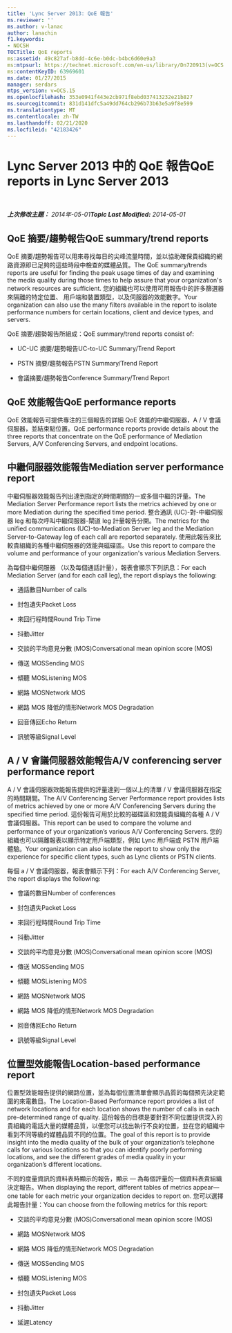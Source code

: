```yaml
---
title: 'Lync Server 2013: QoE 報告'
ms.reviewer: ''
ms.author: v-lanac
author: lanachin
f1.keywords:
- NOCSH
TOCTitle: QoE reports
ms:assetid: 49c827af-b8dd-4c6e-b0dc-b4bc6d60e9a3
ms:mtpsurl: https://technet.microsoft.com/en-us/library/Dn720913(v=OCS.15)
ms:contentKeyID: 63969601
ms.date: 01/27/2015
manager: serdars
mtps_version: v=OCS.15
ms.openlocfilehash: 353e0941f443e2cb971f8ebd037413232e21b827
ms.sourcegitcommit: 831d141dfc5a49dd764cb296b73b63e5a9f8e599
ms.translationtype: MT
ms.contentlocale: zh-TW
ms.lasthandoff: 02/21/2020
ms.locfileid: "42183426"
---
```

<div data-xmlns="http://www.w3.org/1999/xhtml">

<div class="topic" data-xmlns="http://www.w3.org/1999/xhtml" data-msxsl="urn:schemas-microsoft-com:xslt" data-cs="https://msdn.microsoft.com/">

<div data-asp="https://msdn2.microsoft.com/asp">

# <a name="qoe-reports-in-lync-server-2013"></a><span data-ttu-id="abb7e-102">Lync Server 2013 中的 QoE 報告</span><span class="sxs-lookup"><span data-stu-id="abb7e-102">QoE reports in Lync Server 2013</span></span>

</div>

<div id="mainSection">

<div id="mainBody">

<span> </span>

<span data-ttu-id="abb7e-103">_**上次修改主題：** 2014年-05-01_</span><span class="sxs-lookup"><span data-stu-id="abb7e-103">_**Topic Last Modified:** 2014-05-01_</span></span>

<div>

## <a name="qoe-summarytrend-reports"></a><span data-ttu-id="abb7e-104">QoE 摘要/趨勢報告</span><span class="sxs-lookup"><span data-stu-id="abb7e-104">QoE summary/trend reports</span></span>

<span data-ttu-id="abb7e-105">QoE 摘要/趨勢報告可以用來尋找每日的尖峰流量時間，並以協助確保貴組織的網路資源即已足夠的這些時段中檢查的媒體品質。</span><span class="sxs-lookup"><span data-stu-id="abb7e-105">The QoE summary/trends reports are useful for finding the peak usage times of day and examining the media quality during those times to help assure that your organization's network resources are sufficient.</span></span> <span data-ttu-id="abb7e-106">您的組織也可以使用可用報告中的許多篩選器來隔離的特定位置、 用戶端和裝置類型，以及伺服器的效能數字。</span><span class="sxs-lookup"><span data-stu-id="abb7e-106">Your organization can also use the many filters available in the report to isolate performance numbers for certain locations, client and device types, and servers.</span></span>

<span data-ttu-id="abb7e-107">QoE 摘要/趨勢報告所組成：</span><span class="sxs-lookup"><span data-stu-id="abb7e-107">QoE summary/trend reports consist of:</span></span>

  - <span data-ttu-id="abb7e-108">UC-UC 摘要/趨勢報告</span><span class="sxs-lookup"><span data-stu-id="abb7e-108">UC-to-UC Summary/Trend Report</span></span>

  - <span data-ttu-id="abb7e-109">PSTN 摘要/趨勢報告</span><span class="sxs-lookup"><span data-stu-id="abb7e-109">PSTN Summary/Trend Report</span></span>

  - <span data-ttu-id="abb7e-110">會議摘要/趨勢報告</span><span class="sxs-lookup"><span data-stu-id="abb7e-110">Conference Summary/Trend Report</span></span>

</div>

<div>

## <a name="qoe-performance-reports"></a><span data-ttu-id="abb7e-111">QoE 效能報告</span><span class="sxs-lookup"><span data-stu-id="abb7e-111">QoE performance reports</span></span>

<span data-ttu-id="abb7e-112">QoE 效能報告可提供專注的三個報告的詳細 QoE 效能的中繼伺服器，A / V 會議伺服器，並結束點位置。</span><span class="sxs-lookup"><span data-stu-id="abb7e-112">QoE performance reports provide details about the three reports that concentrate on the QoE performance of Mediation Servers, A/V Conferencing Servers, and endpoint locations.</span></span>

</div>

<div>

## <a name="mediation-server-performance-report"></a><span data-ttu-id="abb7e-113">中繼伺服器效能報告</span><span class="sxs-lookup"><span data-stu-id="abb7e-113">Mediation server performance report</span></span>

<span data-ttu-id="abb7e-114">中繼伺服器效能報告列出達到指定的時間期間的一或多個中繼的評量。</span><span class="sxs-lookup"><span data-stu-id="abb7e-114">The Mediation Server Performance report lists the metrics achieved by one or more Mediation during the specified time period.</span></span> <span data-ttu-id="abb7e-115">整合通訊 (UC)-對-中繼伺服器 leg 和每次呼叫中繼伺服器-閘道 leg 計量報告分開。</span><span class="sxs-lookup"><span data-stu-id="abb7e-115">The metrics for the unified communications (UC)-to-Mediation Server leg and the Mediation Server-to-Gateway leg of each call are reported separately.</span></span> <span data-ttu-id="abb7e-116">使用此報告來比較貴組織的各種中繼伺服器的效能與磁碟區。</span><span class="sxs-lookup"><span data-stu-id="abb7e-116">Use this report to compare the volume and performance of your organization's various Mediation Servers.</span></span>

<span data-ttu-id="abb7e-117">為每個中繼伺服器 （以及每個通話計量），報表會顯示下列訊息：</span><span class="sxs-lookup"><span data-stu-id="abb7e-117">For each Mediation Server (and for each call leg), the report displays the following:</span></span>

  - <span data-ttu-id="abb7e-118">通話數目</span><span class="sxs-lookup"><span data-stu-id="abb7e-118">Number of calls</span></span>

  - <span data-ttu-id="abb7e-119">封包遺失</span><span class="sxs-lookup"><span data-stu-id="abb7e-119">Packet Loss</span></span>

  - <span data-ttu-id="abb7e-120">來回行程時間</span><span class="sxs-lookup"><span data-stu-id="abb7e-120">Round Trip Time</span></span>

  - <span data-ttu-id="abb7e-121">抖動</span><span class="sxs-lookup"><span data-stu-id="abb7e-121">Jitter</span></span>

  - <span data-ttu-id="abb7e-122">交談的平均意見分數 (MOS)</span><span class="sxs-lookup"><span data-stu-id="abb7e-122">Conversational mean opinion score (MOS)</span></span>

  - <span data-ttu-id="abb7e-123">傳送 MOS</span><span class="sxs-lookup"><span data-stu-id="abb7e-123">Sending MOS</span></span>

  - <span data-ttu-id="abb7e-124">傾聽 MOS</span><span class="sxs-lookup"><span data-stu-id="abb7e-124">Listening MOS</span></span>

  - <span data-ttu-id="abb7e-125">網路 MOS</span><span class="sxs-lookup"><span data-stu-id="abb7e-125">Network MOS</span></span>

  - <span data-ttu-id="abb7e-126">網路 MOS 降低的情形</span><span class="sxs-lookup"><span data-stu-id="abb7e-126">Network MOS Degradation</span></span>

  - <span data-ttu-id="abb7e-127">回音傳回</span><span class="sxs-lookup"><span data-stu-id="abb7e-127">Echo Return</span></span>

  - <span data-ttu-id="abb7e-128">訊號等級</span><span class="sxs-lookup"><span data-stu-id="abb7e-128">Signal Level</span></span>

</div>

<div>

## <a name="av-conferencing-server-performance-report"></a><span data-ttu-id="abb7e-129">A / V 會議伺服器效能報告</span><span class="sxs-lookup"><span data-stu-id="abb7e-129">A/V conferencing server performance report</span></span>

<span data-ttu-id="abb7e-130">A / V 會議伺服器效能報告提供的評量達到一個以上的清單 / V 會議伺服器在指定的時間期間。</span><span class="sxs-lookup"><span data-stu-id="abb7e-130">The A/V Conferencing Server Performance report provides lists of metrics achieved by one or more A/V Conferencing Servers during the specified time period.</span></span> <span data-ttu-id="abb7e-131">這份報告可用於比較的磁碟區和效能貴組織的各種 A / V 會議伺服器。</span><span class="sxs-lookup"><span data-stu-id="abb7e-131">This report can be used to compare the volume and performance of your organization’s various A/V Conferencing Servers.</span></span> <span data-ttu-id="abb7e-132">您的組織也可以隔離報表以顯示特定用戶端類型，例如 Lync 用戶端或 PSTN 用戶端體驗。</span><span class="sxs-lookup"><span data-stu-id="abb7e-132">Your organization can also isolate the report to show only the experience for specific client types, such as Lync clients or PSTN clients.</span></span>

<span data-ttu-id="abb7e-133">每個 a / V 會議伺服器，報表會顯示下列：</span><span class="sxs-lookup"><span data-stu-id="abb7e-133">For each A/V Conferencing Server, the report displays the following:</span></span>

  - <span data-ttu-id="abb7e-134">會議的數目</span><span class="sxs-lookup"><span data-stu-id="abb7e-134">Number of conferences</span></span>

  - <span data-ttu-id="abb7e-135">封包遺失</span><span class="sxs-lookup"><span data-stu-id="abb7e-135">Packet Loss</span></span>

  - <span data-ttu-id="abb7e-136">來回行程時間</span><span class="sxs-lookup"><span data-stu-id="abb7e-136">Round Trip Time</span></span>

  - <span data-ttu-id="abb7e-137">抖動</span><span class="sxs-lookup"><span data-stu-id="abb7e-137">Jitter</span></span>

  - <span data-ttu-id="abb7e-138">交談的平均意見分數 (MOS)</span><span class="sxs-lookup"><span data-stu-id="abb7e-138">Conversational mean opinion score (MOS)</span></span>

  - <span data-ttu-id="abb7e-139">傳送 MOS</span><span class="sxs-lookup"><span data-stu-id="abb7e-139">Sending MOS</span></span>

  - <span data-ttu-id="abb7e-140">傾聽 MOS</span><span class="sxs-lookup"><span data-stu-id="abb7e-140">Listening MOS</span></span>

  - <span data-ttu-id="abb7e-141">網路 MOS</span><span class="sxs-lookup"><span data-stu-id="abb7e-141">Network MOS</span></span>

  - <span data-ttu-id="abb7e-142">網路 MOS 降低的情形</span><span class="sxs-lookup"><span data-stu-id="abb7e-142">Network MOS Degradation</span></span>

  - <span data-ttu-id="abb7e-143">回音傳回</span><span class="sxs-lookup"><span data-stu-id="abb7e-143">Echo Return</span></span>

  - <span data-ttu-id="abb7e-144">訊號等級</span><span class="sxs-lookup"><span data-stu-id="abb7e-144">Signal Level</span></span>

</div>

<div>

## <a name="location-based-performance-report"></a><span data-ttu-id="abb7e-145">位置型效能報告</span><span class="sxs-lookup"><span data-stu-id="abb7e-145">Location-based performance report</span></span>

<span data-ttu-id="abb7e-146">位置型效能報告提供的網路位置，並為每個位置清單會顯示品質的每個預先決定範圍的來電數目。</span><span class="sxs-lookup"><span data-stu-id="abb7e-146">The Location-Based Performance report provides a list of network locations and for each location shows the number of calls in each pre-determined range of quality.</span></span> <span data-ttu-id="abb7e-147">這份報告的目標是要針對不同位置提供深入的貴組織的電話大量的媒體品質，以便您可以找出執行不良的位置，並在您的組織中看到不同等級的媒體品質不同的位置。</span><span class="sxs-lookup"><span data-stu-id="abb7e-147">The goal of this report is to provide insight into the media quality of the bulk of your organization’s telephone calls for various locations so that you can identify poorly performing locations, and see the different grades of media quality in your organization’s different locations.</span></span>

<span data-ttu-id="abb7e-148">不同的度量資訊的資料表時顯示的報告，顯示 — 為每個評量的一個資料表貴組織決定報告。</span><span class="sxs-lookup"><span data-stu-id="abb7e-148">When displaying the report, different tables of metrics appear—one table for each metric your organization decides to report on.</span></span> <span data-ttu-id="abb7e-149">您可以選擇此報告計量：</span><span class="sxs-lookup"><span data-stu-id="abb7e-149">You can choose from the following metrics for this report:</span></span>

  - <span data-ttu-id="abb7e-150">交談的平均意見分數 (MOS)</span><span class="sxs-lookup"><span data-stu-id="abb7e-150">Conversational mean opinion score (MOS)</span></span>

  - <span data-ttu-id="abb7e-151">網路 MOS</span><span class="sxs-lookup"><span data-stu-id="abb7e-151">Network MOS</span></span>

  - <span data-ttu-id="abb7e-152">網路 MOS 降低的情形</span><span class="sxs-lookup"><span data-stu-id="abb7e-152">Network MOS Degradation</span></span>

  - <span data-ttu-id="abb7e-153">傳送 MOS</span><span class="sxs-lookup"><span data-stu-id="abb7e-153">Sending MOS</span></span>

  - <span data-ttu-id="abb7e-154">傾聽 MOS</span><span class="sxs-lookup"><span data-stu-id="abb7e-154">Listening MOS</span></span>

  - <span data-ttu-id="abb7e-155">封包遺失</span><span class="sxs-lookup"><span data-stu-id="abb7e-155">Packet Loss</span></span>

  - <span data-ttu-id="abb7e-156">抖動</span><span class="sxs-lookup"><span data-stu-id="abb7e-156">Jitter</span></span>

  - <span data-ttu-id="abb7e-157">延遲</span><span class="sxs-lookup"><span data-stu-id="abb7e-157">Latency</span></span>

</div>

</div>

<span> </span>

</div>

</div>

</div>

